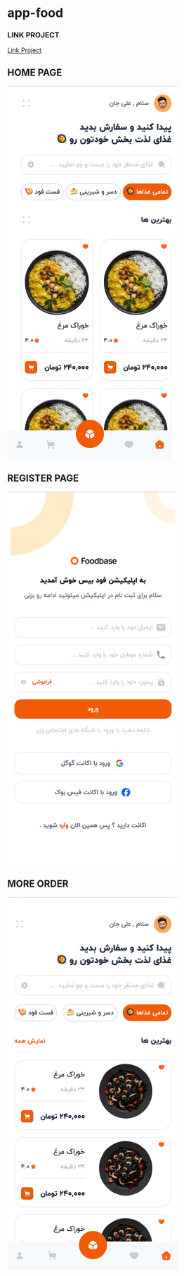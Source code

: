# app-food

### LINK PROJECT

<a href="https://app-food-livid.vercel.app/">Link Project </a>

## HOME PAGE

<img src="web-app.png"/>

## REGISTER PAGE

<img src="singup.png"/>

## MORE ORDER

<img src="more-order.png"/>
